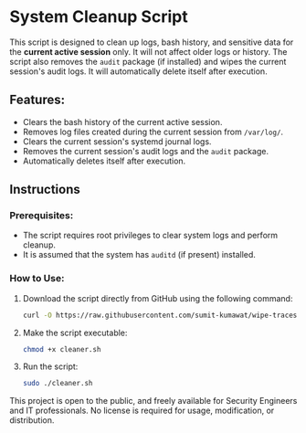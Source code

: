 # System Cleanup Script

This script is designed to clean up logs, bash history, and sensitive data for the **current active session** only. It will not affect older logs or history. The script also removes the `audit` package (if installed) and wipes the current session's audit logs. It will automatically delete itself after execution.

## Features:
- Clears the bash history of the current active session.
- Removes log files created during the current session from `/var/log/`.
- Clears the current session's systemd journal logs.
- Removes the current session's audit logs and the `audit` package.
- Automatically deletes itself after execution.

## Instructions

### Prerequisites:
- The script requires root privileges to clear system logs and perform cleanup.
- It is assumed that the system has `auditd` (if present) installed.

### How to Use:

1. Download the script directly from GitHub using the following command:

   ```bash
   curl -O https://raw.githubusercontent.com/sumit-kumawat/wipe-traces/main/cleaner.sh

2. Make the script executable:

   ```bash
   chmod +x cleaner.sh

3. Run the script:

   ```bash
   sudo ./cleaner.sh

This project is open to the public, and freely available for Security Engineers and IT professionals. No license is required for usage, modification, or distribution.
